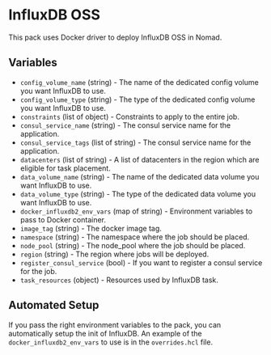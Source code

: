 # InfluxDB OSS

This pack uses Docker driver to deploy InfluxDB OSS in Nomad.

## Variables

- `config_volume_name` (string) - The name of the dedicated config volume you want InfluxDB to use.
- `config_volume_type` (string) - The type of the dedicated config volume you want InfluxDB to use.
- `constraints` (list of object) - Constraints to apply to the entire job.
- `consul_service_name` (string) - The consul service name for the application.
- `consul_service_tags` (list of string) - The consul service name for the application.
- `datacenters` (list of string) - A list of datacenters in the region which are eligible for task placement.
- `data_volume_name` (string) - The name of the dedicated data volume you want InfluxDB to use.
- `data_volume_type` (string) - The type of the dedicated data volume you want InfluxDB to use.
- `docker_influxdb2_env_vars` (map of string) - Environment variables to pass to Docker container.
- `image_tag` (string) - The docker image tag.
- `namespace` (string) - The namespace where the job should be placed.
- `node_pool` (string) - The node_pool where the job should be placed.
- `region` (string) - The region where jobs will be deployed.
- `register_consul_service` (bool) - If you want to register a consul service for the job.
- `task_resources` (object) - Resources used by InfluxDB task.

## Automated Setup

If you pass the right environment variables to the pack, you can automatically setup the init of InfluxDB.
An example of the `docker_influxdb2_env_vars` to use is in the `overrides.hcl` file.
